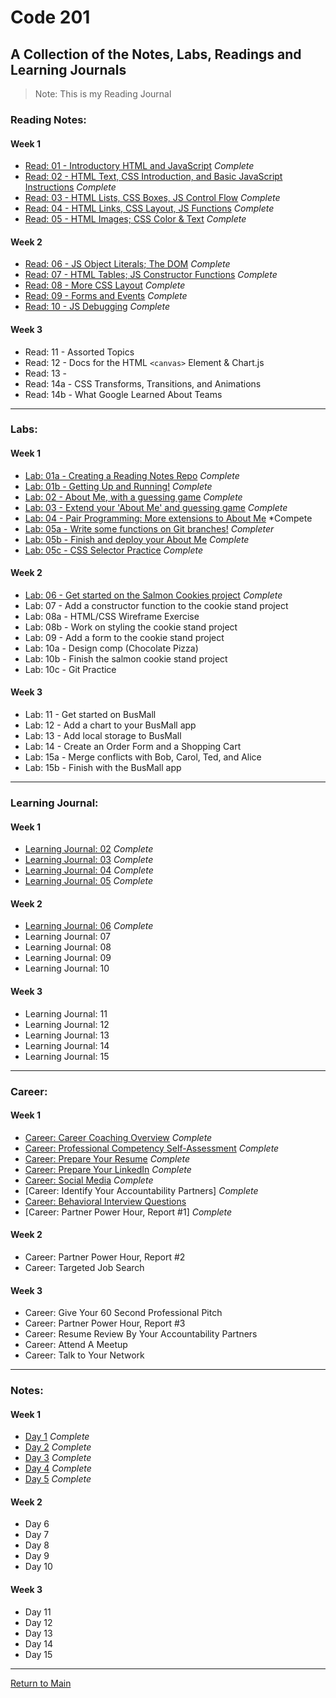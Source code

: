 # Code 201
## A Collection of the Notes, Labs, Readings and Learning Journals
> Note: This is my Reading Journal

### Reading Notes:
#### Week 1

- [Read: 01 - Introductory HTML and JavaScript](Reading/class-01.md) *Complete*
- [Read: 02 - HTML Text, CSS Introduction, and Basic JavaScript Instructions](Reading/class-02.md) *Complete*
- [Read: 03 - HTML Lists, CSS Boxes, JS Control Flow](Reading/class-03.md) *Complete*
- [Read: 04 - HTML Links, CSS Layout, JS Functions](Reading/class-04.md) *Complete*
- [Read: 05 - HTML Images; CSS Color & Text](Reading/class-05.md) *Complete*

#### Week 2 

- [Read: 06 - JS Object Literals; The DOM](Reading/class-06.md) *Complete*
- [Read: 07 - HTML Tables; JS Constructor Functions](Reading/class-07.md) *Complete*
- [Read: 08 - More CSS Layout](Reading/class-08.md) *Complete*
- [Read: 09 - Forms and Events](Reading/class-09.md) *Complete*
- [Read: 10 - JS Debugging](Reading/class-10.md) *Complete*

#### Week 3

- Read: 11 - Assorted Topics
- Read: 12 - Docs for the HTML `<canvas>` Element & Chart.js
- Read: 13 -
- Read: 14a - CSS Transforms, Transitions, and Animations
- Read: 14b - What Google Learned About Teams

---

### Labs:

#### Week 1
- [Lab: 01a - Creating a Reading Notes Repo](https://trevorstubbs.github.io/learning-journal/) *Complete*
- [Lab: 01b - Getting Up and Running!](Labs/Lab01/index.html) *Complete*
- [Lab: 02 - About Me, with a guessing game](Labs/Lab02/README.md) *Complete*
- [Lab: 03 - Extend your 'About Me' and guessing game](Labs/Lab03/README.md) *Complete*
- [Lab: 04 - Pair Programming: More extensions to About Me](Labs/Lab04/README.md) *Compete
- [Lab: 05a - Write some functions on Git branches!](https://github.com/applena/201lab5a/pull/12) *Completer*
- [Lab: 05b - Finish and deploy your About Me](https://trevorstubbs.github.io/201-lab2/) *Complete*
- [Lab: 05c - CSS Selector Practice](https://flukeout.github.io/) *Complete*

#### Week 2

- [Lab: 06 - Get started on the Salmon Cookies project](https://github.com/TrevorStubbs/cookie-stand) *Complete*
- Lab: 07 - Add a constructor function to the cookie stand project
- Lab: 08a - HTML/CSS Wireframe Exercise
- Lab: 08b - Work on styling the cookie stand project
- Lab: 09 - Add a form to the cookie stand project
- Lab: 10a - Design comp (Chocolate Pizza)
- Lab: 10b - Finish the salmon cookie stand project
- Lab: 10c - Git Practice

#### Week 3

- Lab: 11 - Get started on BusMall
- Lab: 12 - Add a chart to your BusMall app
- Lab: 13 - Add local storage to BusMall
- Lab: 14 - Create an Order Form and a Shopping Cart
- Lab: 15a - Merge conflicts with Bob, Carol, Ted, and Alice
- Lab: 15b - Finish with the BusMall app

---

### Learning Journal:
#### Week 1

- [Learning Journal: 02](LearningJounral/Journal2.md) *Complete*
- [Learning Journal: 03](LearningJournal/Journal3.md) *Complete*
- [Learning Journal: 04](LearningJournal/Journal4.md) *Complete*
- [Learning Journal: 05]() *Complete*

#### Week 2

- [Learning Journal: 06]() *Complete*
- Learning Journal: 07
- Learning Journal: 08
- Learning Journal: 09
- Learning Journal: 10

#### Week 3

- Learning Journal: 11
- Learning Journal: 12
- Learning Journal: 13
- Learning Journal: 14
- Learning Journal: 15

---

### Career:
#### Week 1

- [Career: Career Coaching Overview](Career/AssignmentComplete.md) *Complete*
- [Career: Professional Competency Self-Assessment](Career/AssignmentComplete.md) *Complete*
- [Career: Prepare Your Resume](Career/AssignmentComplete.md) *Complete*
- [Career: Prepare Your LinkedIn](https://www.linkedin.com/in/trevorstubbssea/) *Complete*
- [Career: Social Media](https://www.linkedin.com/in/trevorstubbssea/) *Complete*
- [Career: Identify Your Accountability Partners] *Complete*
- [Career: Behavioral Interview Questions](Career/BehavioralInterviewQuestions.md)
- [Career: Partner Power Hour, Report #1] *Complete*

#### Week 2

- Career: Partner Power Hour, Report #2
- Career: Targeted Job Search

#### Week 3

- Career: Give Your 60 Second Professional Pitch
- Career: Partner Power Hour, Report #3
- Career: Resume Review By Your Accountability Partners
- Career: Attend A Meetup
- Career: Talk to Your Network

---

### Notes:
#### Week 1

- [Day 1](Notes/day1.md) *Complete*
- [Day 2](Notes/day2.md) *Complete*
- [Day 3](Notes/day3.md) *Complete*
- [Day 4](Notes/day4.md) *Complete*
- [Day 5](Notes/day5.md) *Complete*

#### Week 2

- Day 6
- Day 7
- Day 8
- Day 9
- Day 10

#### Week 3

- Day 11
- Day 12
- Day 13
- Day 14
- Day 15

---

[Return to Main](https://trevorstubbs.github.io/learning-journal/)
